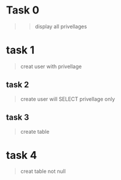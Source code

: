 # Task 0
>>display all privellages
# task 1
>creat user with privellage
## task 2
>create user will SELECT privellage only
## task 3
> create table
# task 4
> creat table not null